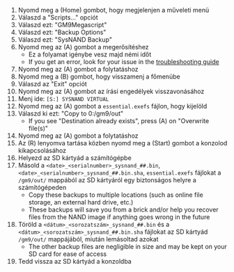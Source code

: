 1. Nyomd meg a (Home) gombot, hogy megjelenjen a műveleti menü
2. Válaszd a "Scripts..." opciót
3. Válaszd ezt: "GM9Megascript"
4. Válaszd ezt: "Backup Options"
5. Válaszd ezt: "SysNAND Backup"
6. Nyomd meg az (A) gombot a megerősítéshez
   - Ez a folyamat igénybe vesz majd némi időt
   - If you get an error, look for your issue in the [troubleshooting guide](troubleshooting#finalizing-setup)
7. Nyomd meg az (A) gombot a folytatáshoz
8. Nyomd meg a (B) gombot, hogy visszamenj a főmenübe
9. Válaszd az "Exit" opciót
10. Nyomd meg az (A) gombot az írási engedélyek visszavonásához
11. Menj ide: `[S:] SYSNAND VIRTUAL`
12. Nyomd meg az (A) gombot a `essential.exefs` fájlon, hogy kijelöld
13. Válaszd ki ezt: "Copy to 0:/gm9/out"
    - If you see "Destination already exists", press (A) on "Overwrite file(s)"
14. Nyomd meg az (A) gombot a folytatáshoz
15. Az (R) lenyomva tartása közben nyomd meg a (Start) gombot a konzolod kikapcsolásához
16. Helyezd az SD kártyád a számítógépbe
17. Másold a `<date>_<serialnumber>_sysnand_##.bin`, `<date>_<serialnumber>_sysnand_##.bin.sha`, `essential.exefs` fájlokat a `/gm9/out/` mappából az SD kártyáról egy biztonságos helyre a számítógépeden
    - Copy these backups to multiple locations (such as online file storage, an external hard drive, etc.)
    - These backups will save you from a brick and/or help you recover files from the NAND image if anything goes wrong in the future
18. Töröld a `<dátum>_<sorozatszám>_sysnand_##.bin` és a `<dátum>_<sorozatszám>_sysnand_##.bin.sha` fájlokat az SD kártyád `/gm9/out/` mappájából, miután lemásoltad azokat
    - The other backup files are negligible in size and may be kept on your SD card for ease of access
19. Tedd vissza az SD kártyád a konzoldba
